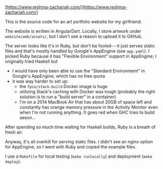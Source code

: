 [https://www.reshma-zachariah.com/](https://www.reshma-zachariah.com/)

This is the source code for an art portfolio website for my
girlfriend.

The website is written in AngularDart. Locally, I store artwork under
`website/web/assets/`, but I don't see a reason to upload it to
GitHub.

The server looks like it's in Ruby, but don't be fooled---it just
serves static files and that's mostly handled by Google's AppEngine
(see `app.yaml`). I picked Ruby because it has "Flexible Environment"
support in AppEngine; I originally tried Haskell but

* I would have only been able to use the "Standard Environment" in
  Google's AppEngine, which has no free quota
* it was way harder to set up:
  * the `fpco/stack-build` Docker image is huge
  * utilizing Stack's caching with Docker was tough (probably the
    right solution is to run a "build server" in a container)
  * I'm on a 2014 MacBook Air that has about 20GB of space left and
    constantly has orange memory pressure in the Activity Monitor even
    when I'm not running anything. It goes red when GHC tries to build
    aeson...

After spending so much time waiting for Haskell builds, Ruby is a
breath of fresh air.

Anyway, it's all overkill for serving static files. I didn't see an
nginx option for AppEngine, so I went with Ruby and copied the example
files.

I use a `Makefile` for local testing (`make runlocally`) and
deployment (`make deploy`).
